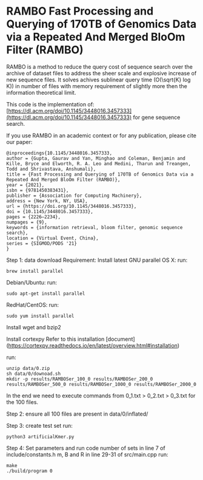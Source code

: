 
# RAMBO Fast Processing and Querying of 170TB of Genomics Data via a Repeated And Merged BloOm Filter (RAMBO)
RAMBO is a method to reduce the query cost of sequence search over the archive of dataset files to address the sheer scale and explosive increase of new sequence files.
It solves achives sublinear query time (O(\sqrt{K} log K)) in number of files with memory requirement of slightly more then the information theoretical limit. 

This code is the implementation of: 
[https://dl.acm.org/doi/10.1145/3448016.3457333](https://dl.acm.org/doi/10.1145/3448016.3457333)
for gene sequence search.

If you use RAMBO in an academic context or for any publication, please cite our paper:
```
@inproceedings{10.1145/3448016.3457333,
author = {Gupta, Gaurav and Yan, Minghao and Coleman, Benjamin and Kille, Bryce and Elworth, R. A. Leo and Medini, Tharun and Treangen, Todd and Shrivastava, Anshumali},
title = {Fast Processing and Querying of 170TB of Genomics Data via a Repeated And Merged BloOm Filter (RAMBO)},
year = {2021},
isbn = {9781450383431},
publisher = {Association for Computing Machinery},
address = {New York, NY, USA},
url = {https://doi.org/10.1145/3448016.3457333},
doi = {10.1145/3448016.3457333},
pages = {2226–2234},
numpages = {9},
keywords = {information retrieval, bloom filter, genomic sequence search},
location = {Virtual Event, China},
series = {SIGMOD/PODS '21}
}
```

Step 1: data download
Requirement: 
Install latest GNU parallel OS X:
run:
```
brew install parallel
```

Debian/Ubuntu:
run:
```
sudo apt-get install parallel
```

RedHat/CentOS:
run:
```
sudo yum install parallel
```

Install wget and bzip2

Install cortexpy Refer to this installation [document] (https://cortexpy.readthedocs.io/en/latest/overview.html#installation)

run:
```
unzip data/0.zip
sh data/0/downoad.sh
mkdir -p results/RAMBOSer_100_0 results/RAMBOSer_200_0 results/RAMBOSer_500_0 results/RAMBOSer_1000_0 results/RAMBOSer_2000_0
```

In the end we need to execute commands from 0_1.txt > 0_2.txt > 0_3.txt for the 100 files. 

Step 2: ensure all 100 files are present in data/0/inflated/

Step 3: create test set
run:
```
python3 artificialKmer.py
```

Step 4: Set parameters and run code
number of sets in line 7 of include/constants.h
m, B and R in line 29-31 of src/main.cpp
run:
```	
make
./build/program 0
```
